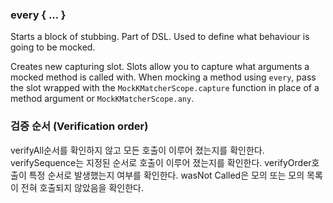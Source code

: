 



### every { ... }

Starts a block of stubbing. Part of DSL.
Used to define what behaviour is going to be mocked.


Creates new capturing slot.
Slots allow you to capture what arguments a mocked method is called with. 
When mocking a method using `every`, pass the slot wrapped with the `MockKMatcherScope.capture` function in place of a method argument or `MockKMatcherScope.any`.





### 검증 순서 (Verification order)

verifyAll순서를 확인하지 않고 모든 호출이 이루어 졌는지를 확인한다.
verifySequence는 지정된 순서로 호출이 이루어 졌는지를 확인한다.
verifyOrder호출이 특정 순서로 발생했는지 여부를 확인한다.
wasNot Called은 모의 또는 모의 목록이 전혀 호출되지 않았음을 확인한다.